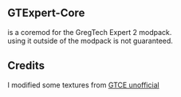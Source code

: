 ## GTExpert-Core

is a coremod for the GregTech Expert 2 modpack.\
using it outside of the modpack is not guaranteed.

## Credits

I modified some textures from [GTCE unofficial](https://www.curseforge.com/minecraft/mc-mods/gregtech-ce-unofficial)
